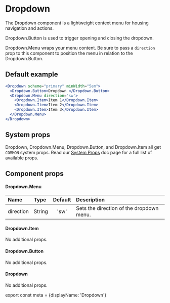 
# Dropdown

The Dropdown component is a lightweight context menu for housing navigation and actions.

Dropdown.Button is used to trigger opening and closing the dropdown.

Dropdown.Menu wraps your menu content. Be sure to pass a `direction` prop to this component to position the menu in relation to the Dropdown.Button.

## Default example
```.jsx
<Dropdown scheme="primary" minWidth="5em">
  <Dropdown.Button>Dropdown </Dropdown.Button>
  <Dropdown.Menu direction='sw'>
    <Dropdown.Item>Item 1</Dropdown.Item>
    <Dropdown.Item>Item 2</Dropdown.Item>
    <Dropdown.Item>Item 3</Dropdown.Item>
  </Dropdown.Menu>
</Dropdown>
```

## System props

Dropdown, Dropdown.Menu, Dropdown.Button, and Dropdown.Item all get `COMMON` system props. Read our [System Props](/components/docs/system-props) doc page for a full list of available props.

## Component props

#### Dropdown.Menu
| Name | Type | Default | Description |
| :- | :- | :-: | :- |
| direction | String | 'sw' | Sets the direction of the dropdown menu. |

#### Dropdown.Item
No additional props.

#### Dropdown.Button
No additional props.

#### Dropdown
No additional props.


export const meta = {displayName: 'Dropdown'}
